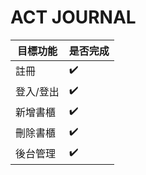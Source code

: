 # ACT JOURNAL
| 目標功能 | 是否完成 |
|---------|---------|
| 註冊  | ✔️      |
| 登入/登出  | ✔️      |
| 新增書櫃  | ✔️      |
| 刪除書櫃  | ✔️      |
| 後台管理  | ✔️      |
